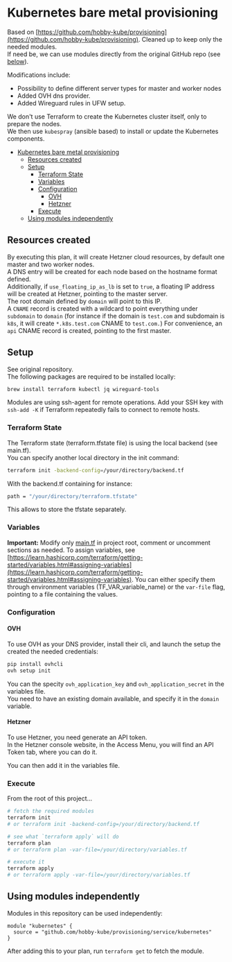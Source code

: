 # Kubernetes bare metal provisioning

Based on [https://github.com/hobby-kube/provisioning](https://github.com/hobby-kube/provisioning).
Cleaned up to keep only the needed modules.  
If need be, we can use modules directly from the original GitHub repo (see [below](#using-modules-independently)).

Modifications include:

- Possibility to define different server types for master and worker nodes
- Added OVH dns provider.  
- Added Wireguard rules in UFW setup.

We don't use Terraform to create the Kubernetes cluster itself, only to prepare the nodes.  
We then use `kubespray` (ansible based) to install or update the Kubernetes components.

<!-- TOC -->

- [Kubernetes bare metal provisioning](#kubernetes-bare-metal-provisioning)
    - [Resources created](#resources-created)
    - [Setup](#setup)
        - [Terraform State](#terraform-state)
        - [Variables](#variables)
        - [Configuration](#configuration)
            - [OVH](#ovh)
            - [Hetzner](#hetzner)
        - [Execute](#execute)
    - [Using modules independently](#using-modules-independently)

<!-- /TOC -->

## Resources created

By executing this plan, it will create Hetzner cloud resources, by default
one master and two worker nodes.  
A DNS entry will be created for each node based on the hostname format defined.  
Additionally, if `use_floating_ip_as_lb` is set to `true`, a floating IP address will be
created at Hetzner, pointing to the master server.  
The root domain defined by `domain` will point to this IP.  
A `CNAME` record is created with a wildcard to point everything under `subdomain` to `domain`
(for instance if the domain is `test.com` and subdomain is `k8s`, it will create `*.k8s.test.com` CNAME to `test.com.`)
For convenience, an `api` CNAME record is created, pointing to the first master.

## Setup

See original repository.  
The following packages are required to be installed locally:

```sh
brew install terraform kubectl jq wireguard-tools
```

Modules are using ssh-agent for remote operations. Add your SSH key with `ssh-add -K` if Terraform repeatedly fails to connect to remote hosts.

### Terraform State

The Terraform state (terraform.tfstate file) is using the local backend (see main.tf).  
You can specify another local directory in the init command:

```bash
terraform init -backend-config=/your/directory/backend.tf
```

With the backend.tf containing for instance:

```bash
path = "/your/directory/terraform.tfstate"
```

This allows to store the tfstate separately.

### Variables

**Important:** Modify only [main.tf](main.tf) in project root, comment or uncomment sections as needed. 
To assign variables, see [https://learn.hashicorp.com/terraform/getting-started/variables.html#assigning-variables](https://learn.hashicorp.com/terraform/getting-started/variables.html#assigning-variables).
You can either specify them through environment variables (TF_VAR_variable_name) or the `var-file` flag, 
pointing to a file containing the values.

### Configuration

#### OVH

To use OVH as your DNS provider, install their cli, and launch the setup
the created the needed credentials:

```bash
pip install ovhcli
ovh setup init
```

You can the specity `ovh_application_key` and `ovh_application_secret` in
the variables file.  
You need to have an existing domain available, and specify it in the `domain` variable.

#### Hetzner

To use Hetzner, you need generate an API token.  
In the Hetzner console website, in the Access Menu, you will find an API Token tab, where
you can do it.

You can then add it in the variables file.

### Execute

From the root of this project...

```sh
# fetch the required modules
terraform init
# or terraform init -backend-config=/your/directory/backend.tf

# see what `terraform apply` will do
terraform plan
# or terraform plan -var-file=/your/directory/variables.tf

# execute it
terraform apply
# or terraform apply -var-file=/your/directory/variables.tf
```

## Using modules independently

Modules in this repository can be used independently:

```hcl
module "kubernetes" {
  source = "github.com/hobby-kube/provisioning/service/kubernetes"
}
```

After adding this to your plan, run `terraform get` to fetch the module.
